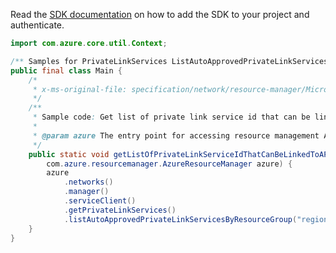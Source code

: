 Read the [SDK documentation](https://github.com/Azure/azure-sdk-for-java/blob/azure-resourcemanager_2.12.0/sdk/resourcemanager/azure-resourcemanager/README.md) on how to add the SDK to your project and authenticate.

```java
import com.azure.core.util.Context;

/** Samples for PrivateLinkServices ListAutoApprovedPrivateLinkServicesByResourceGroup. */
public final class Main {
    /*
     * x-ms-original-file: specification/network/resource-manager/Microsoft.Network/stable/2021-05-01/examples/AutoApprovedPrivateLinkServicesResourceGroupGet.json
     */
    /**
     * Sample code: Get list of private link service id that can be linked to a private end point with auto approved.
     *
     * @param azure The entry point for accessing resource management APIs in Azure.
     */
    public static void getListOfPrivateLinkServiceIdThatCanBeLinkedToAPrivateEndPointWithAutoApproved(
        com.azure.resourcemanager.AzureResourceManager azure) {
        azure
            .networks()
            .manager()
            .serviceClient()
            .getPrivateLinkServices()
            .listAutoApprovedPrivateLinkServicesByResourceGroup("regionName", "rg1", Context.NONE);
    }
}
```
